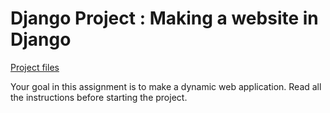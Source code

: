 # Django Project : Making a website in Django

<a href="https://drive.google.com/drive/folders/1kcTEQmkUNdliyADIbcJN63-KtRSaQGau?usp=sharing">Project files</a>

Your goal in this assignment is to make a dynamic web application. Read all the instructions before starting the project.
